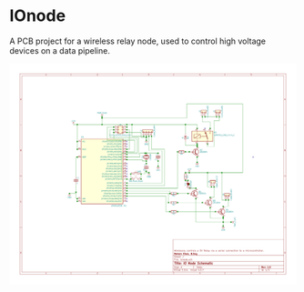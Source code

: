 # IOnode
A PCB project for a wireless relay node, used to control high voltage devices on a data pipeline.

<img src="./IOnode_SVG/ionode.sch.svg">
